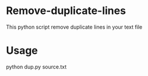 # Remove-duplicate-lines

This python script remove duplicate lines in your text file

# Usage

python dup.py source.txt
